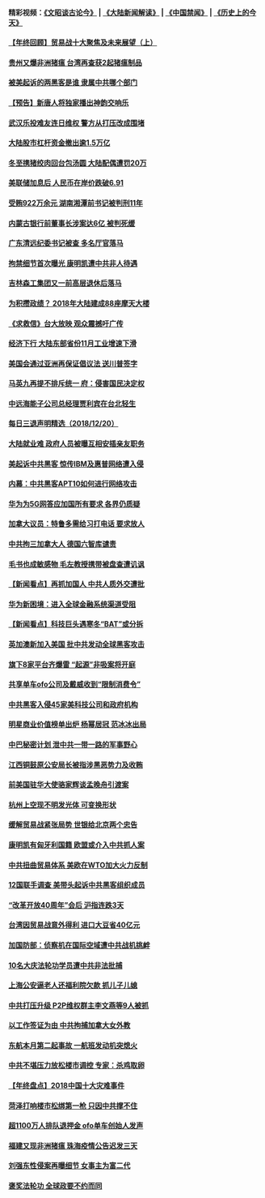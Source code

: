 #### 精彩视频：[《文昭谈古论今》](https://github.com/gfw-breaker/wenzhao/blob/master/README.md?t=12211531) | [《大陆新闻解读》](https://github.com/gfw-breaker/ntdtv-comedy/blob/master/README.md?t=12211531) | [《中国禁闻》](https://github.com/gfw-breaker/ntdtv-news/blob/master/README.md?t=12211531) | [《历史上的今天》](https://github.com/gfw-breaker/today-in-history/blob/master/README.md?t=12211531) 

#### [【年终回顾】贸易战十大聚焦及未来展望（上）](../pages/nsc413/n10918329.md?t=12211531) 

#### [贵州又爆非洲猪瘟 台湾再查获2起猪瘟制品](../pages/nsc413/n10924781.md?t=12211531) 

#### [被美起诉的两黑客是谁 隶属中共哪个部门](../pages/nsc413/n10923895.md?t=12211531) 

#### [【预告】新唐人将独家播出神韵交响乐](../pages/nsc413/n10912037.md?t=12211531) 

#### [武汉乐投难友连日维权 警方从打压改成围堵](../pages/nsc413/n10924390.md?t=12211531) 

#### [大陆股市杠杆资金撤出逾1.5万亿](../pages/nsc413/n10924651.md?t=12211531) 


#### [冬至携猪绞肉回台包汤圆 大陆配偶遭罚20万](../pages/nsc413/n10924654.md?t=12211531) 

#### [美联储加息后 人民币在岸价跌破6.91](../pages/nsc413/n10924583.md?t=12211531) 

#### [受贿922万余元 湖南湘潭前书记被判刑11年](../pages/nsc413/n10924306.md?t=12211531) 

#### [内蒙古银行前董事长涉案达6亿 被判死缓](../pages/nsc413/n10924418.md?t=12211531) 

#### [广东清远纪委书记被查 多名厅官落马](../pages/nsc413/n10924429.md?t=12211531) 

#### [拘禁细节首次曝光 康明凯遭中共非人待遇](../pages/nsc413/n10924051.md?t=12211531) 

#### [吉林森工集团又一前高层退休后落马](../pages/nsc413/n10924128.md?t=12211531) 

#### [为积攒政绩？ 2018年大陆建成88座摩天大楼](../pages/nsc413/n10923986.md?t=12211531) 

#### [《求救信》台大放映 观众震撼吁广传](../pages/nsc413/n10922251.md?t=12211531) 

#### [经济下行 大陆东部省份11月工业增速下滑](../pages/nsc413/n10923764.md?t=12211531) 

#### [美国会通过亚洲再保证倡议法 送川普签字](../pages/nsc413/n10924146.md?t=12211531) 

#### [马英九再提不排斥统一 府：侵害国民决定权](../pages/nsc413/n10923936.md?t=12211531) 

#### [中远海能子公司总经理贾利宾在台北轻生](../pages/nsc413/n10923876.md?t=12211531) 

#### [每日三退声明精选（2018/12/20）](../pages/nsc413/n10923881.md?t=12211531) 

#### [大陆就业难 政府人员被曝互相安插亲友职务](../pages/nsc413/n10923184.md?t=12211531) 

#### [美起诉中共黑客 惊传IBM及惠普网络遭入侵](../pages/nsc413/n10923571.md?t=12211531) 

#### [内幕：中共黑客APT10如何进行网络攻击](../pages/nsc413/n10923423.md?t=12211531) 

#### [华为为5G网答应加国所有要求 各界仍质疑](../pages/nsc413/n10923400.md?t=12211531) 

#### [加拿大议员：特鲁多需给习打电话 要求放人](../pages/nsc413/n10923341.md?t=12211531) 

#### [中共拘三加拿大人 德国六智库谴责](../pages/nsc413/n10923314.md?t=12211531) 

#### [毛书也成敏感物 毛左教授携带被盘查遭讥讽](../pages/nsc413/n10923380.md?t=12211531) 

#### [【新闻看点】再抓加国人 中共人质外交遭批](../pages/nsc413/n10922846.md?t=12211531) 

#### [华为新困境：进入全球金融系统渠道受阻](../pages/nsc413/n10923369.md?t=12211531) 

#### [【新闻看点】科技巨头遇寒冬“BAT”或分拆](../pages/nsc413/n10923012.md?t=12211531) 

#### [英加澳新加入美国 批中共发动全球黑客攻击](../pages/nsc413/n10923357.md?t=12211531) 

#### [旗下8家平台齐爆雷 “起源”非吸案将开庭](../pages/nsc413/n10923180.md?t=12211531) 

#### [共享单车ofo公司及戴威收到“限制消费令”](../pages/nsc413/n10923170.md?t=12211531) 

#### [中共黑客入侵45家美科技公司和政府机构](../pages/nsc413/n10923136.md?t=12211531) 

#### [明星商业价值榜单出炉 杨幂居冠 范冰冰出局](../pages/nsc413/n10922959.md?t=12211531) 

#### [中巴秘密计划 泄中共一带一路的军事野心](../pages/nsc413/n10923128.md?t=12211531) 

#### [江西铜鼓原公安局长被指涉黑恶势力及收贿](../pages/nsc413/n10923144.md?t=12211531) 

#### [前美国驻华大使骆家辉谈孟晚舟引渡案](../pages/nsc413/n10923038.md?t=12211531) 

#### [杭州上空现不明发光体 可变换形状](../pages/nsc413/n10923032.md?t=12211531) 

#### [缓解贸易战紧张局势 世银给北京两个忠告](../pages/nsc413/n10923048.md?t=12211531) 

#### [康明凯有匈牙利国籍 欧盟或介入中共抓人案](../pages/nsc413/n10922924.md?t=12211531) 

#### [中共扭曲贸易体系 美欧在WTO加大火力反制](../pages/nsc413/n10922906.md?t=12211531) 

#### [12国联手调查 美带头起诉中共黑客组织成员](../pages/nsc413/n10922820.md?t=12211531) 

#### [“改革开放40周年”会后 沪指连跌3天](../pages/nsc413/n10922861.md?t=12211531) 

#### [台湾因贸易战意外得利 进口大豆省40亿元](../pages/nsc413/n10921613.md?t=12211531) 

#### [加国防部：侦察机在国际空域遭中共战机挑衅](../pages/nsc413/n10922674.md?t=12211531) 

#### [10名大庆法轮功学员遭中共非法批捕](../pages/nsc413/n10922590.md?t=12211531) 

#### [上海公安逼老人还福利院欠款 抓儿子儿媳](../pages/nsc413/n10922623.md?t=12211531) 


#### [中共打压升级 P2P维权群主李文燕等9人被抓](../pages/nsc413/n10921031.md?t=12211531) 

#### [以工作签证为由 中共拘捕加拿大女外教](../pages/nsc413/n10922534.md?t=12211531) 

#### [东航本月第二起事故 一航班发动机突熄火](../pages/nsc413/n10922011.md?t=12211531) 

#### [中共不堪压力放松楼市调控 专家：杀鸡取卵](../pages/nsc413/n10921845.md?t=12211531) 

#### [【年终盘点】2018中国十大灾难事件](../pages/nsc413/n10901686.md?t=12211531) 

#### [菏泽打响楼市松绑第一枪 只因中共撑不住](../pages/nsc413/n10920957.md?t=12211531) 

#### [超1100万人排队退押金 ofo单车创始人发声](../pages/nsc413/n10920362.md?t=12211531) 

#### [福建又现非洲猪瘟 珠海疫情公告迟发三天](../pages/nsc413/n10921666.md?t=12211531) 

#### [刘强东性侵案再曝细节 女事主为富二代](../pages/nsc413/n10921252.md?t=12211531) 

#### [褒奖法轮功 全球政要不约而同](../pages/nsc413/n10921963.md?t=12211531) 

